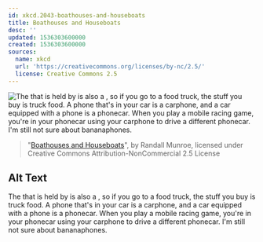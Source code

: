 ```yaml
---
id: xkcd.2043-boathouses-and-houseboats
title: Boathouses and Houseboats
desc: ''
updated: 1536303600000
created: 1536303600000
sources:
  name: xkcd
  url: 'https://creativecommons.org/licenses/by-nc/2.5/'
  license: Creative Commons 2.5
---
```

![The <x> that is held by <y> is also a <y><x>, so if you go to a food truck, the stuff you buy is truck food. A phone that's in your car is a carphone, and a car equipped with a phone is a phonecar. When you play a mobile racing game, you're in your phonecar using your carphone to drive a different phonecar. I'm still not sure about bananaphones.](https://imgs.xkcd.com/comics/boathouses_and_houseboats.png)
> "[Boathouses and Houseboats](https://xkcd.com/2043/)", by Randall Munroe, licensed under Creative Commons Attribution-NonCommercial 2.5 License

## Alt Text
The <x> that is held by <y> is also a <y><x>, so if you go to a food truck, the stuff you buy is truck food. A phone that's in your car is a carphone, and a car equipped with a phone is a phonecar. When you play a mobile racing game, you're in your phonecar using your carphone to drive a different phonecar. I'm still not sure about bananaphones.
